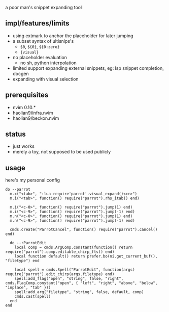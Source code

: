 a poor man's snippet expanding tool

## impl/features/limits
* using extmark to anchor the placeholder for later jumping
* a subset syntax of ultisnips's
  * `$0`, `${0}`, `${0:zero}`
  * `{visual}`
* no placeholder evaluation
    * no sh, python interpolation
* limited support expanding external snippets, eg: lsp snippet completion, docgen
* expanding with visual selection

## prerequisites
* nvim 0.10.*
* haolian9/infra.nvim
* haolian9/beckon.nvim

## status
* just works
* merely a toy, not supposed to be used publicly

## usage

here's my personal config
```
do --parrot
  m.x("<tab>", ":lua require'parrot'.visual_expand()<cr>")
  m.i("<tab>", function() require("parrot").rhs_itab() end)

  m.i("<c-0>", function() require("parrot").jump(1) end)
  m.i("<c-9>", function() require("parrot").jump(-1) end)
  m.n("<c-0>", function() require("parrot").jump(1) end)
  m.n("<c-9>", function() require("parrot").jump(-1) end)

  cmds.create("ParrotCancel", function() require("parrot").cancel() end)

  do --:ParrotEdit
    local comp = cmds.ArgComp.constant(function() return require("parrot").comp.editable_chirp_fts() end)
    local function default() return prefer.bo(ni.get_current_buf(), "filetype") end

    local spell = cmds.Spell("ParrotEdit", function(args) require("parrot").edit_chirp(args.filetype) end)
    spell:add_flag("open", "string", false, "right", cmds.FlagComp.constant("open", { "left", "right", "above", "below", "inplace", "tab" }))
    spell:add_arg("filetype", "string", false, default, comp)
    cmds.cast(spell)
  end
end
```
